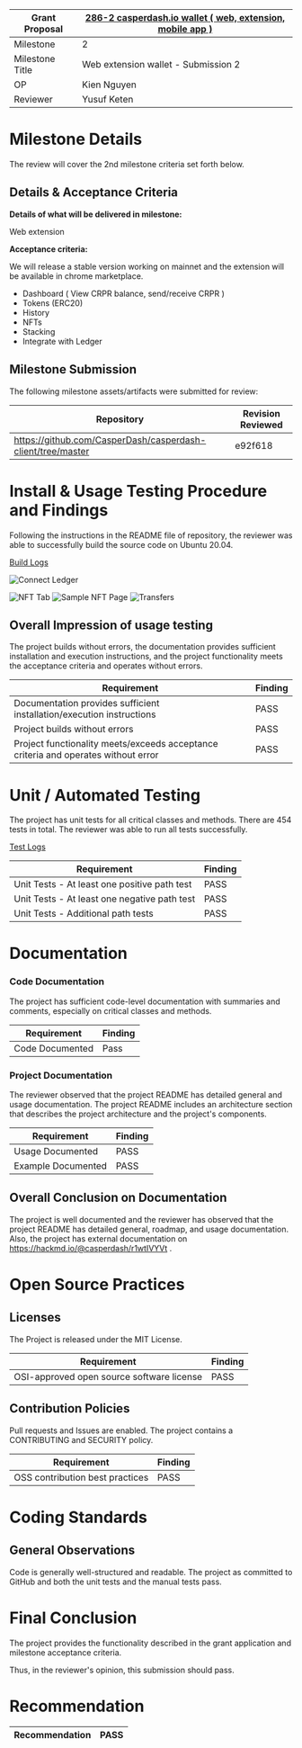 
Grant Proposal | [286-2 casperdash.io wallet ( web, extension, mobile app )](https://portal.devxdao.com/app/proposal/286)
------------ | -------------
Milestone | 2
Milestone Title | Web extension wallet - Submission 2
OP | Kien Nguyen
Reviewer | Yusuf Keten

# Milestone Details
The review will cover the 2nd milestone criteria set forth below.

## Details & Acceptance Criteria

**Details of what will be delivered in milestone:**

Web extension
   
**Acceptance criteria:**

We will release a stable version working on mainnet and the extension will be available in chrome marketplace.

- Dashboard ( View CRPR balance, send/receive CRPR )
- Tokens (ERC20)
- History
- NFTs
- Stacking
- Integrate with Ledger

## Milestone Submission

The following milestone assets/artifacts were submitted for review:

Repository | Revision Reviewed
------------ | -------------
https://github.com/CasperDash/casperdash-client/tree/master | e92f618

# Install & Usage Testing Procedure and Findings

Following the instructions in the README file of repository, the reviewer was able to successfully build the source code on Ubuntu 20.04.

[Build Logs](assets/build-run.md)

![Connect Ledger](assets/1.png)

![NFT Tab](assets/2.png)
![Sample NFT Page](assets/3.png)
![Transfers](assets/4.png)

## Overall Impression of usage testing

The project builds without errors, the documentation provides sufficient installation and execution instructions, and the project functionality meets the acceptance criteria and operates without errors.

Requirement | Finding
------------ | -------------
Documentation provides sufficient installation/execution instructions | PASS
Project builds without errors | PASS
Project functionality meets/exceeds acceptance criteria and operates without error | PASS

# Unit / Automated Testing

The project has unit tests for all critical classes and methods. There are 454 tests in total. The reviewer was able to run all tests successfully.

[Test Logs](assets/test-run.md)

Requirement | Finding
------------ | -------------
Unit Tests - At least one positive path test | PASS
Unit Tests - At least one negative path test | PASS
Unit Tests - Additional path tests | PASS

# Documentation

### Code Documentation

The project has sufficient code-level documentation with summaries and comments, especially on critical classes and methods.

Requirement | Finding
------------ | -------------
Code Documented | Pass 

### Project Documentation

The reviewer observed that the project README has detailed general and usage documentation. The project README includes an architecture section that describes the project architecture and the project's components.

Requirement | Finding
------------ | -------------
Usage Documented | PASS 
Example Documented | PASS

## Overall Conclusion on Documentation

The project is well  documented and the reviewer has observed that the project README has detailed general, roadmap, and usage documentation. Also, the project has external documentation on https://hackmd.io/@casperdash/r1wtIVYVt .

# Open Source Practices

## Licenses

The Project is released under the MIT License.

Requirement | Finding
------------ | -------------
OSI-approved open source software license | PASS

## Contribution Policies

Pull requests and Issues are enabled. The project contains a CONTRIBUTING and SECURITY policy. 

Requirement | Finding
------------ | -------------
OSS contribution best practices | PASS

# Coding Standards

## General Observations

Code is generally well-structured and readable. The project as committed to GitHub and both the unit tests and the manual tests pass.

# Final Conclusion

The project provides the functionality described in the grant application and milestone acceptance criteria.

Thus, in the reviewer's opinion, this submission should pass.

# Recommendation

Recommendation | PASS
------------ | -------------
